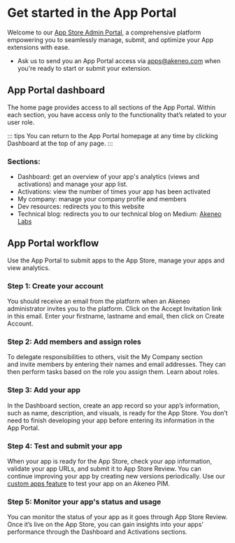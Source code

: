 # Get started in the App Portal
Welcome to our [App Store Admin Portal](https://manage.apps.akeneo.com/), a comprehensive platform empowering you to seamlessly manage, submit, and optimize your App extensions with ease.
- Ask us to send you an App Portal access via apps@akeneo.com when you're ready to start or submit your extension.

## App Portal dashboard
The home page provides access to all sections of the App Portal. Within each section, you have access only to the functionality that’s related to your user role.

::: tips
You can return to the App Portal homepage at any time by clicking Dashboard at the top of any page.
:::

### Sections:

- Dashboard: get an overview of your app's analytics (views and activations) and manage your app list.
- Activations: view the number of times your app has been activated
- My company: manage your company profile and members
- Dev resources: redirects you to this website 
- Technical blog: redirects you to our technical blog on Medium: [Akeneo Labs](https://medium.com/akeneo-labs)

## App Portal workflow

Use the App Portal to submit apps to the App Store, manage your apps and view analytics. 

### Step 1: Create your account

You should receive an email from the platform when an Akeneo administrator invites you to the platform. Click on the Accept Invitation link in this email. Enter your firstname, lastname and email, then click on Create Account.

### Step 2: Add members and assign roles

To delegate responsibilities to others, visit the My Company section and invite members by entering their names and email addresses. They can then perform tasks based on the role you assign them. Learn about roles.

### Step 3: Add your app

In the Dashboard section, create an app record so your app’s information, such as name, description, and visuals, is ready for the App Store. You don’t need to finish developing your app before entering its information in the App Portal. 

### Step 4: Test and submit your app

When your app is ready for the App Store, check your app information, validate your app URLs, and submit it to App Store Review. You can continue improving your app by creating new versions periodically.
Use our [custom apps feature](https://api.akeneo.com/apps/create-custom-app.html#custom-apps) to test your app on an Akeneo PIM.

### Step 5: Monitor your app's status and usage

You can monitor the status of your app as it goes through App Store Review. Once it’s live on the App Store, you can gain insights into your apps’ performance through the Dashboard and Activations sections.

